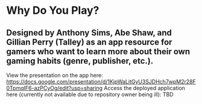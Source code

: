 # Why Do You Play?
## Designed by Anthony Sims, Abe Shaw, and Gillian Perry (Talley) as an app resource for gamers who want to learn more about their own gaming habits (genre, publisher, etc.).
View the presentation on the app here: https://docs.google.com/presentation/d/1KjpWaLitGyU3SJDHch7wpM2r28F0TpmqIF6-azPCyOg/edit?usp=sharing
Access the deployed application here (currently not available due to repository owner being ill): TBD
